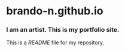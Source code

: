 # brando-n.github.io

### I am an artist. This is my portfolio site. 

This is a *README* file for my repository.
